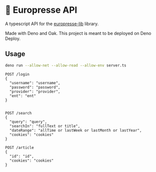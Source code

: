 # 🔌 Europresse API

A typescript API for the [europresse-lib](https://github.com/ebanDev/europresse-lib) library.

Made with Deno and Oak. This project is meant to be deployed on Deno Deploy.

## Usage

```bash
deno run --allow-net --allow-read --allow-env server.ts
```

```HTTP
POST /login
{
  "username": "username",
  "password": "password",
  "provider": "provider",
  "ent": "ent"
}


POST /search
{
  "query": "query",
  "searchIn": "fullText or title",
  "dateRange": "allTime or lastWeek or lastMonth or lastYear",
  "cookies": "cookies"
}

POST /article
{
  "id": "id",
  "cookies": "cookies"
}
```
